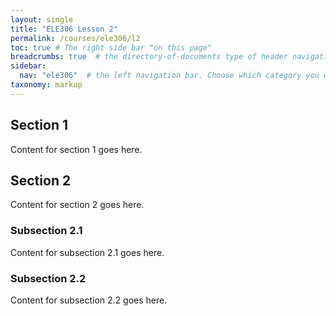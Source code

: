 ```yaml
---
layout: single
title: "ELE306 Lesson 2"
permalink: /courses/ele306/l2
toc: true # The right side bar "on this page"
breadcrumbs: true  # the directory-of-documents type of header navigation
sidebar:
  nav: "ele306"  # the left navigation bar. Choose which category you want.
taxonomy: markup
---
```



## Section 1

Content for section 1 goes here.

## Section 2

Content for section 2 goes here.

### Subsection 2.1

Content for subsection 2.1 goes here.

### Subsection 2.2

Content for subsection 2.2 goes here.
